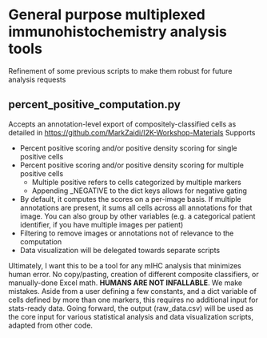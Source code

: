 # General purpose multiplexed immunohistochemistry analysis tools
Refinement of some previous scripts to make them robust for future analysis requests
## percent_positive_computation.py
Accepts an annotation-level export of compositely-classified cells as detailed in https://github.com/MarkZaidi/I2K-Workshop-Materials
Supports
- Percent positive scoring and/or positive density scoring for single positive cells
- Percent positive scoring and/or positive density scoring for multiple positive cells
   - Multiple positive refers to cells categorized by multiple markers
   - Appending \_NEGATIVE to the dict keys allows for negative gating
- By default, it computes the scores on a per-image basis. If multiple annotations are present, it sums all cells across all annotations for that image. You can also group by other variables (e.g. a categorical patient identifier, if you have multiple images per patient)
- Filtering to remove images or annotations not of relevance to the computation
- Data visualization will be delegated towards separate scripts

Ultimately, I want this to be a tool for any mIHC analysis that minimizes human error. No copy/pasting, creation of different composite classifiers, or manually-done Excel math. **HUMANS ARE NOT INFALLABLE**. We make mistakes. Aside from a user defining a few constants, and a dict variable of cells defined by more than one markers, this requires no additional input for stats-ready data. Going forward, the output (raw_data.csv) will be used as the core input for various statistical analysis and data visualization scripts, adapted from other code.
